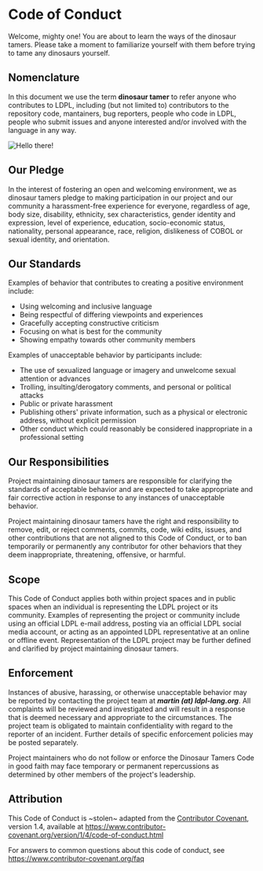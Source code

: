 # Code of Conduct

Welcome, mighty one! You are about to learn the ways of the dinosaur tamers. Please take a moment to familiarize yourself with them before trying to tame any dinosaurs yourself.

## Nomenclature

In this document we use the term **dinosaur tamer** to refer anyone who contributes
to LDPL, including (but not limited to) contributors to the repository code,
mantainers, bug reporters, people who code in LDPL, people who submit issues
and anyone interested and/or involved with the language in any way.

![Hello there!](https://www.ldpl-lang.org/images/Visitor.png)

## Our Pledge

In the interest of fostering an open and welcoming environment, we as
dinosaur tamers pledge to making participation in our project and
our community a harassment-free experience for everyone, regardless of age, body
size, disability, ethnicity, sex characteristics, gender identity and expression,
level of experience, education, socio-economic status, nationality, personal
appearance, race, religion, dislikeness of COBOL or sexual identity, and orientation.

## Our Standards

Examples of behavior that contributes to creating a positive environment
include:

* Using welcoming and inclusive language
* Being respectful of differing viewpoints and experiences
* Gracefully accepting constructive criticism
* Focusing on what is best for the community
* Showing empathy towards other community members

Examples of unacceptable behavior by participants include:

* The use of sexualized language or imagery and unwelcome sexual attention or
 advances
* Trolling, insulting/derogatory comments, and personal or political attacks
* Public or private harassment
* Publishing others' private information, such as a physical or electronic
 address, without explicit permission
* Other conduct which could reasonably be considered inappropriate in a
 professional setting

## Our Responsibilities

Project maintaining dinosaur tamers are responsible for clarifying the standards of acceptable
behavior and are expected to take appropriate and fair corrective action in
response to any instances of unacceptable behavior.

Project maintaining dinosaur tamers have the right and responsibility to remove, edit, or
reject comments, commits, code, wiki edits, issues, and other contributions
that are not aligned to this Code of Conduct, or to ban temporarily or
permanently any contributor for other behaviors that they deem inappropriate,
threatening, offensive, or harmful.

## Scope

This Code of Conduct applies both within project spaces and in public spaces
when an individual is representing the LDPL project or its community. Examples of
representing the project or community include using an official LDPL e-mail
address, posting via an official LDPL social media account, or acting as an appointed LDPL
representative at an online or offline event. Representation of the LDPL project may be
further defined and clarified by project maintaining dinosaur tamers.

## Enforcement

Instances of abusive, harassing, or otherwise unacceptable behavior may be
reported by contacting the project team at ***martin (at) ldpl-lang.org***. All
complaints will be reviewed and investigated and will result in a response that
is deemed necessary and appropriate to the circumstances. The project team is
obligated to maintain confidentiality with regard to the reporter of an incident.
Further details of specific enforcement policies may be posted separately.

Project maintainers who do not follow or enforce the Dinosaur Tamers Code in good
faith may face temporary or permanent repercussions as determined by other
members of the project's leadership.

## Attribution

This Code of Conduct is ~stolen~ adapted from the [Contributor Covenant][homepage], version 1.4,
available at https://www.contributor-covenant.org/version/1/4/code-of-conduct.html

[homepage]: https://www.contributor-covenant.org

For answers to common questions about this code of conduct, see
https://www.contributor-covenant.org/faq
